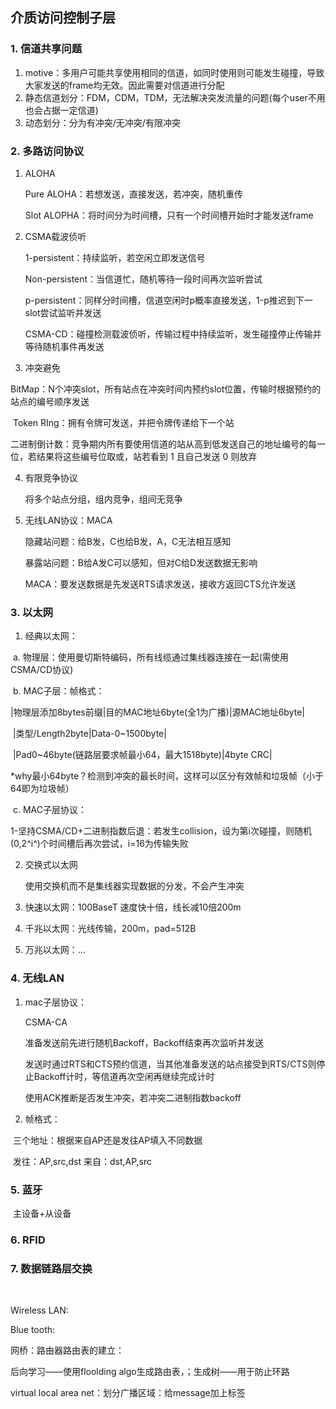 

## 介质访问控制子层

### 1. 信道共享问题

1. motive：多用户可能共享使用相同的信道，如同时使用则可能发生碰撞，导致大家发送的frame均无效。因此需要对信道进行分配
2. 静态信道划分：FDM，CDM，TDM，无法解决突发流量的问题(每个user不用也会占据一定信道)
3. 动态划分：分为有冲突/无冲突/有限冲突

### 2. 多路访问协议

1. ALOHA

   Pure ALOHA：若想发送，直接发送，若冲突，随机重传

   Slot ALOPHA：将时间分为时间槽，只有一个时间槽开始时才能发送frame

2. CSMA载波侦听

   1-persistent：持续监听，若空闲立即发送信号

   Non-persistent：当信道忙，随机等待一段时间再次监听尝试

   p-persistent：同样分时间槽，信道空闲时p概率直接发送，1-p推迟到下一slot尝试监听并发送

   CSMA-CD：碰撞检测载波侦听，传输过程中持续监听，发生碰撞停止传输并等待随机事件再发送

3. 冲突避免

​	BitMap：N个冲突slot，所有站点在冲突时间内预约slot位置，传输时根据预约的站点的编号顺序发送

​	Token RIng：拥有令牌可发送，并把令牌传递给下一个站

​	二进制倒计数：竞争期内所有要使用信道的站从高到低发送自己的地址编号的每一位，若结果将这些编号位取或，站若看到 1 且自己发送 0 则放弃

4. 有限竞争协议

   将多个站点分组，组内竞争，组间无竞争

5. 无线LAN协议：MACA

   隐藏站问题：给B发，C也给B发，A，C无法相互感知

   暴露站问题：B给A发C可以感知，但对C给D发送数据无影响

   MACA：要发送数据是先发送RTS请求发送，接收方返回CTS允许发送

### 3. 以太网

1. 经典以太网：

​	a. 物理层：使用曼切斯特编码，所有线缆通过集线器连接在一起(需使用CSMA/CD协议)

​	b. MAC子层：帧格式：

​	|物理层添加8bytes前缀|目的MAC地址6byte(全1为广播)|源MAC地址6byte|

​	|类型/Length2byte|Data-0\~1500byte|

​	|Pad0\~46byte(链路层要求帧最小64，最大1518byte)|4byte CRC|

​	*why最小64byte？检测到冲突的最长时间，这样可以区分有效帧和垃圾帧（小于64即为垃圾帧）

​	c. MAC子层协议：

​	1-坚持CSMA/CD+二进制指数后退：若发生collision，设为第i次碰撞，则随机(0,2^i^)个时间槽后再次尝试，i=16为传输失败

2. 交换式以太网

   使用交换机而不是集线器实现数据的分发，不会产生冲突

3. 快速以太网：100BaseT 速度快十倍，线长减10倍200m

4. 千兆以太网：光线传输，200m，pad=512B

5. 万兆以太网：...

### 4. 无线LAN

1. mac子层协议：

   CSMA-CA

   准备发送前先进行随机Backoff，Backoff结束再次监听并发送

   发送时通过RTS和CTS预约信道，当其他准备发送的站点接受到RTS/CTS则停止Backoff计时，等信道再次空闲再继续完成计时

   使用ACK推断是否发生冲突，若冲突二进制指数backoff

2. 帧格式：

​	三个地址：根据来自AP还是发往AP填入不同数据

​	发往：AP,src,dst 来自：dst,AP,src

### 5. 蓝牙

​	主设备+从设备

### 6. RFID

### 7. 数据链路层交换

 

​	

Wireless LAN:



Blue tooth:



网桥：路由器路由表的建立：

后向学习——使用floolding algo生成路由表，；生成树——用于防止环路

virtual local area net：划分广播区域：给message加上标签









